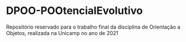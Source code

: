 # DPOO-POOtencialEvolutivo
Repositório reservado para o trabalho final da disciplina de Orientação a Objetos, realizada na Unicamp no ano de 2021
